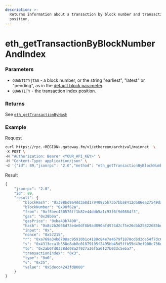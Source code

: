 ```yaml
---
description: >-
  Returns information about a transaction by block number and transaction index
  position.
---
```


# eth\_getTransactionByBlockNumberAndIndex

### Parameters

* `QUANTITY|TAG` - a block number, or the string "earliest", "latest" or "pending", as in the [default block parameter](https://eth.wiki/json-rpc/API#the-default-block-parameter).
* `QUANTITY` - the transaction index position.


### Returns

See [`eth_getTransactionByHash`](./#eth_gettransactionbyhash)

### **Example**

Request

```bash
curl https://rpc.<REGION>.gateway.fm/v1/ethereum/archival/mainnet  \
-X POST \
-H "Authorization: Bearer <YOUR_API_KEY>" \
-H "Content-Type: application/json" \
-d '{"id": 89,"jsonrpc": "2.0","method": "eth_getTransactionByBlockNumberAndIndex","params": ["0x90f62a","0x3"]}'
```

Result

```javascript
{
    "jsonrpc": "2.0",
    "id": 89,
    "result": {
        "blockHash": "0x398bd9a4dd3a8d17940925b73b7bba8412d686ea27549dadc6311ff45e5740b8",
        "blockNumber": "0x90f62a",
        "from": "0xf5bec430576ff1b82e44ddb5a1c93f6f9d0884f3",
        "gas": "0x28b0a",
        "gasPrice": "0xba43b7400",
        "hash": "0x8c2b2666d73e4e0df8b9ad890af4974d2cf5e26dbb25822685bd7e49e86d38e3",
        "input": "0x",
        "nonce": "0x57215",
        "r": "0xa769a34b6708ac95910b1c4188c84e7a4679f1870cd6d2de54f7dc6203ea7e26",
        "s": "0x4313eca1b558e8ab8e01879105f2495bb45d5ffb55d49ef908c736d1dcab8bb",
        "to": "0x2ab0fd0338dd08a2f927a36f5a6f27b033c5eba7",
        "transactionIndex": "0x3",
        "type": "0x0",
        "v": "0x25",
        "value": "0x5decc4243fd8000"
    }
}
```

